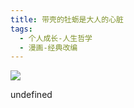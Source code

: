 ```yaml
---
title: 带壳的牡蛎是大人的心脏
tags:
  - 个人成长-人生哲学
  - 漫画-经典改编
---
```


![](https://cdn.weread.qq.com/weread/cover/11/cpplatform_v3v4s2ek3m6br9hjwivr8c/s_cpplatform_v3v4s2ek3m6br9hjwivr8c1683618483.jpg)

undefined